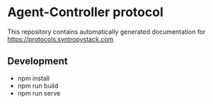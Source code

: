 # Agent-Controller protocol

This repository contains automatically generated documentation for <https://protocols.syntropystack.com>

## Development

* npm install
* npm run build
* npm run serve
